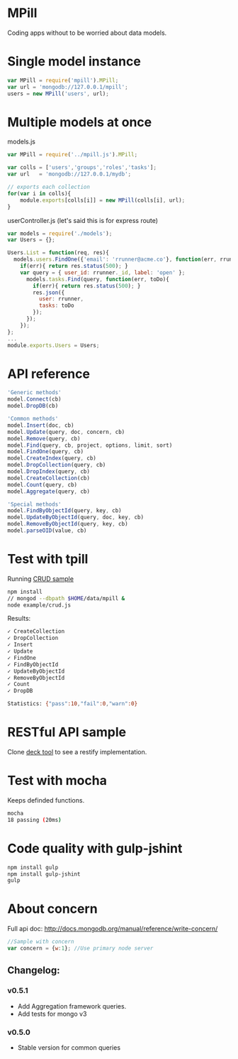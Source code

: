 MPill
===
Coding apps without to be worried about data models.

Single model instance
===
````js
var MPill = require('mpill').MPill;
var url = 'mongodb://127.0.0.1/mpill';
users = new MPill('users', url);
````

Multiple models at once
===
models.js
````js
var MPill = require('../mpill.js').MPill;

var colls = ['users','groups','roles','tasks'];
var url   = 'mongodb://127.0.0.1/mydb';

// exports each collection
for(var i in colls){
	module.exports[colls[i]] = new MPill(colls[i], url);
}
````
userController.js (let's said this is for express route)
````js
var models = require('./models');
var Users = {};

Users.List = function(req, res){
  models.users.FindOne({'email': 'rrunner@acme.co'}, function(err, rrunner){
    if(err){ return res.status(500); }
    var query = { user_id: rrunner._id, label: 'open' };
      models.tasks.Find(query, function(err, toDo){
        if(err){ return res.status(500); }
        res.json({
          user: rrunner,
          tasks: toDo
        });
      });
    });
};
...
module.exports.Users = Users;
````

API reference
===
````js
'Generic methods'
model.Connect(cb)
model.DropDB(cb)

'Common methods'
model.Insert(doc, cb)
model.Update(query, doc, concern, cb)
model.Remove(query, cb)
model.Find(query, cb, project, options, limit, sort)
model.FindOne(query, cb)
model.CreateIndex(query, cb)
model.DropCollection(query, cb)
model.DropIndex(query, cb)
model.CreateCollection(cb)
model.Count(query, cb)
model.Aggregate(query, cb)

'Special methods'
model.FindByObjectId(query, key, cb)
model.UpdateByObjectId(query, doc, key, cb)
model.RemoveByObjectId(query, key, cb)
model.parseOID(value, cb)
````

Test with tpill
===
Running [CRUD sample](example/crud.js)
````sh
npm install
// mongod --dbpath $HOME/data/mpill &
node example/crud.js
````
Results:
````sh
✓ CreateCollection
✓ DropCollection
✓ Insert
✓ Update
✓ FindOne
✓ FindByObjectId
✓ UpdateByObjectId
✓ RemoveByObjectId
✓ Count
✓ DropDB

Statistics: {"pass":10,"fail":0,"warn":0}
````
RESTful API sample
==
Clone [deck tool](https://github.com/MoNoApps/deck) to see a restify implementation.

Test with mocha
===
Keeps definded functions.
```sh
mocha
18 passing (20ms)
```

Code quality with gulp-jshint
===

```sh
npm install gulp
npm install gulp-jshint
gulp
```

About concern
===
Full api doc: http://docs.mongodb.org/manual/reference/write-concern/

````js
//Sample with concern
var concern = {w:1}; //Use primary node server
````

## Changelog:

### v0.5.1
* Add Aggregation framework queries.
* Add tests for mongo v3

### v0.5.0
* Stable version for common queries
